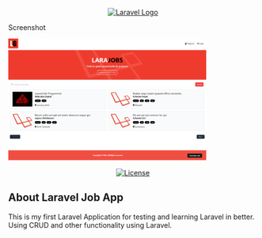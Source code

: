 <p align="center">
<a href="https://laravel.com" target="_blank">
<img src="https://raw.githubusercontent.com/laravel/art/master/logo-lockup/5%20SVG/2%20CMYK/1%20Full%20Color/laravel-logolockup-cmyk-red.svg" width="400" alt="Laravel Logo">
</a>
</p>


<p>Screenshot</p>
<img src="https://github.com/rj2mcode/laravel-job-app/blob/main/screenshot.png" width="400" alt="Screenshot">


<p align="center">
<a href="https://packagist.org/packages/laravel/framework"><img src="https://img.shields.io/packagist/l/laravel/framework" alt="License"></a>
</p>

## About Laravel Job App

This is my first Laravel Application for testing and learning Laravel in better.
Using CRUD and other functionality using Laravel.
